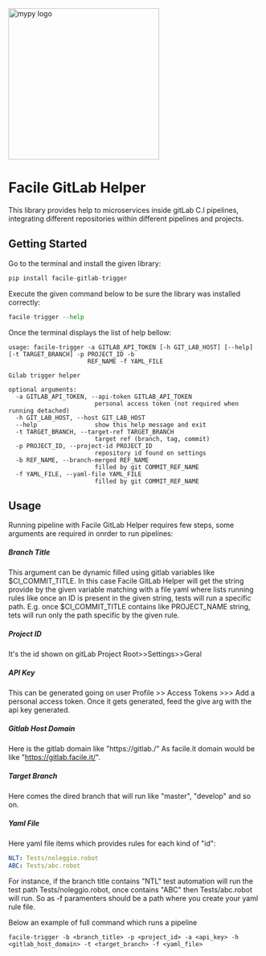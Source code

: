 <img src="https://assinews-assinformdalcine.netdna-ssl.com/wp-content/uploads/2017/02/facileit.png" alt="mypy logo" width="300px"/>

# Facile GitLab Helper

This library provides help to microservices inside gitLab C.I pipelines, integrating different repositories within different pipelines and projects.

## Getting Started

Go to the terminal and install the given library:

```python
pip install facile-gitlab-trigger
```

Execute the given command below to be sure the library was installed correctly:

```python
facile-trigger --help
```
Once the terminal displays the list of help bellow:

```shell
usage: facile-trigger -a GITLAB_API_TOKEN [-h GIT_LAB_HOST] [--help] [-t TARGET_BRANCH] -p PROJECT_ID -b
                      REF_NAME -f YAML_FILE

Gilab trigger helper

optional arguments:
  -a GITLAB_API_TOKEN, --api-token GITLAB_API_TOKEN
                        personal access token (not required when running detached)
  -h GIT_LAB_HOST, --host GIT_LAB_HOST
  --help                show this help message and exit
  -t TARGET_BRANCH, --target-ref TARGET_BRANCH
                        target ref (branch, tag, commit)
  -p PROJECT_ID, --project-id PROJECT_ID
                        repository id found on settings
  -b REF_NAME, --branch-merged REF_NAME
                        filled by git COMMIT_REF_NAME
  -f YAML_FILE, --yaml-file YAML_FILE
                        filled by git COMMIT_REF_NAME
```

## Usage

Running pipeline with Facile GitLab Helper requires few steps, some arguments are required in onrder to run pipelines:

##### Branch Title

This argument can be dynamic filled using gitlab variables like $CI_COMMIT_TITLE. In this case Facile GitLab Helper will get the string provide by the given variable matching with a file yaml where lists running rules like once an ID is present in the given string, tests will run a specific path. E.g. once $CI_COMMIT_TITLE contains like PROJECT_NAME string, tets will run only the path specific by the given rule.

##### Project ID

It's the id shown on gitLab Project Root>>Settings>>Geral

##### API Key

This can be generated going on user Profile >> Access Tokens >>> Add a personal access token. Once it gets generated, feed the give arg with the api key generated.

##### Gitlab Host Domain

Here is the gitlab domain like "https://gitlab.<domain>/" As facile.it domain would be like "https://gitlab.facile.it/".

##### Target Branch

Here comes the dired branch that will run like "master", "develop" and so on.

##### Yaml File

Here yaml file items which provides rules for each kind of "id":

```yaml
NLT: Tests/noleggio.robot
ABC: Tests/abc.robot
```
For instance, if the branch title contains "NTL" test automation will run the test path Tests/noleggio.robot, once contains "ABC" then Tests/abc.robot will run. So as -f paramenters should be a path where you create your yaml rule file.

Below an example of full command which runs a pipeline

```shell
facile-trigger -b <branch_title> -p <project_id> -a <api_key> -h <gitlab_host_domain> -t <target_branch> -f <yaml_file>
```

